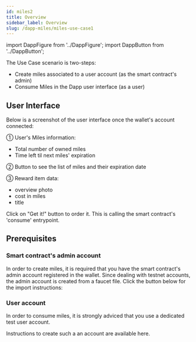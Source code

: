 ```yaml
---
id: miles2
title: Overview
sidebar_label: Overview
slug: /dapp-miles/miles-use-case1
---
```


import DappFigure from '../DappFigure';
import DappButton from '../DappButton';

The Use Case scenario is two-steps:

* Create miles associated to a user account (as the smart contract's admin)
* Consume Miles in the Dapp user interface (as a user)


## User Interface

Below is a screenshot of the user interface once the wallet's account connected:

<DappFigure img='miles_screenshot_help.png' width='80%'/>

① User's Miles information:
 * Total number of owned miles
 * Time left til next miles' expiration

② Button to see the list of miles and their expiration date

③ Reward item data:
* overview photo
* cost in miles
* title

Click on "Get it!" button to order it. This is calling the smart contract's 'consume' entrypoint.

## Prerequisites

### Smart contract's admin account
In order to create miles, it is required that you have the smart contract's admin account registered in the wallet. Since dealing with testnet accounts, the admin account is created from a faucet file. Click the button below for the import instructions:

<DappButton url="dapp-tools/thanos" txt="go to import instructions" internal={true}/>

### User account

In order to consume miles, it is strongly adviced that you use a dedicated test user account.

Instructions to create such a an account are available here.